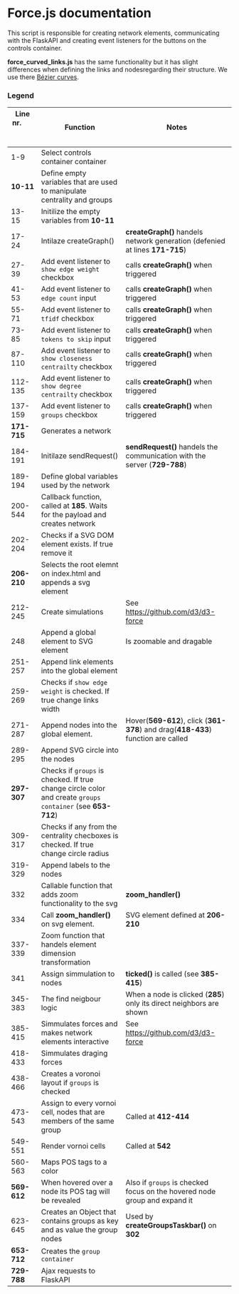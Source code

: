 # Force.js documentation
This script is responsible for creating network elements, communicating with the FlaskAPI and creating event listeners for the buttons on the controls container.

__force_curved_links.js__ has the same functionality but it has slight differences when defining the links and nodesregarding their structure. We use there [Bézier curves](https://pomax.github.io/bezierinfo/).

### Legend
|Line nr. &nbsp; &nbsp; &nbsp; &nbsp; &nbsp;  &nbsp; &nbsp; &nbsp; &nbsp; &nbsp; &nbsp; &nbsp; &nbsp;|Function|Notes|
|---|---|---|
|1-9|Select controls container container||
|__10-11__|Define empty variables that are used to manipulate centrality and groups||
|13-15|Initilize the empty variables from __10-11__||
|17-24|Intilaze createGraph()|__createGraph()__ handels network generation (defenied at lines __171-715__)|
|27-39|Add event listener to `show edge weight` checkbox|calls __createGraph()__ when triggered|
|41-53|Add event listener to `edge count` input|calls __createGraph()__ when triggered|
|55-71|Add event listener to `tfidf` checkbox|calls __createGraph()__ when triggered|
|73-85|Add event listener to `tokens to skip` input|calls __createGraph()__ when triggered|
|87-110|Add event listener to `show closeness centrailty` checkbox|calls __createGraph()__ when triggered|
|112-135|Add event listener to `show degree centrailty` checkbox|calls __createGraph()__ when triggered|
|137-159|Add event listener to `groups` checkbox|calls __createGraph()__ when triggered|
|__171-715__|Generates a network||
|184-191|Initilaze sendRequest()|__sendRequest()__ handels the communication with the server (__729-788__)|
|189-194|Define global variables used by the network||
|200-544|Callback function, called at __185__. Waits for the payload and creates network||
|202-204|Checks if a SVG DOM element exists. If true remove it||
|__206-210__|Selects the root elemnt on index.html and appends a svg element||
|212-245|Create simulations|See https://github.com/d3/d3-force|
|248|Append a global element to SVG element|Is zoomable and dragable|
|251-257|Append link elements into the global element||
|259-269|Checks if `show edge weight` is checked. If true change links width||
|271-287|Append nodes into the global element.|Hover(__569-612__), click (__361-378__) and drag(__418-433__) function are called|
|289-295|Append SVG circle into the nodes||
|__297-307__|Checks if `groups` is checked. If true change circle color and create `groups container` (see __653-712__)||
|309-317|Checks if any from the centrality checboxes is checked. If true change circle radius||
|319-329|Append labels to the nodes||
|332|Callable function that adds zoom functionality to the svg|__zoom_handler()__|
|334|Call __zoom_handler()__ on svg element.|SVG element defined at __206-210__|
|337-339|Zoom function that handels element dimension transformation||
|341|Assign simmulation to nodes|__ticked()__ is called (see __385-415__)|
|345-383|The find neigbour logic|When a node is clicked (__285__) only its direct neighbors are shown|
|385-415|Simmulates forces and makes network elements interactive|See https://github.com/d3/d3-force|
|418-433|Simmulates draging forces||
|438-466|Creates a voronoi layout if `groups` is checked||
|473-543|Assign to every vornoi cell, nodes that are members of the same group|Called at __412-414__|
|549-551|Render vornoi cells|Called at __542__|
|560-563|Maps POS tags to a color||
|__569-612__|When hovered over a node its POS tag will be revealed|Also if `groups` is checked focus on the hovered node group and expand it|
|623-645|Creates an Object that contains groups as key and as value the group nodes|Used by __createGroupsTaskbar()__ on __302__|
|__653-712__|Creates the `group container`||
|__729-788__|Ajax requests to FlaskAPI||

